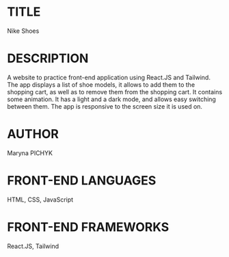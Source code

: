 # TITLE

Nike Shoes

# DESCRIPTION

A website to practice front-end application using React.JS and Tailwind.
The app displays a list of shoe models, it allows to add them to the shopping cart, as well as to remove them from the shopping cart. It contains some animation.
It has a light and a dark mode, and allows easy switching between them.
The app is responsive to the screen size it is used on.

# AUTHOR

Maryna PICHYK

# FRONT-END LANGUAGES

HTML, CSS, JavaScript

# FRONT-END FRAMEWORKS

React.JS, Tailwind
